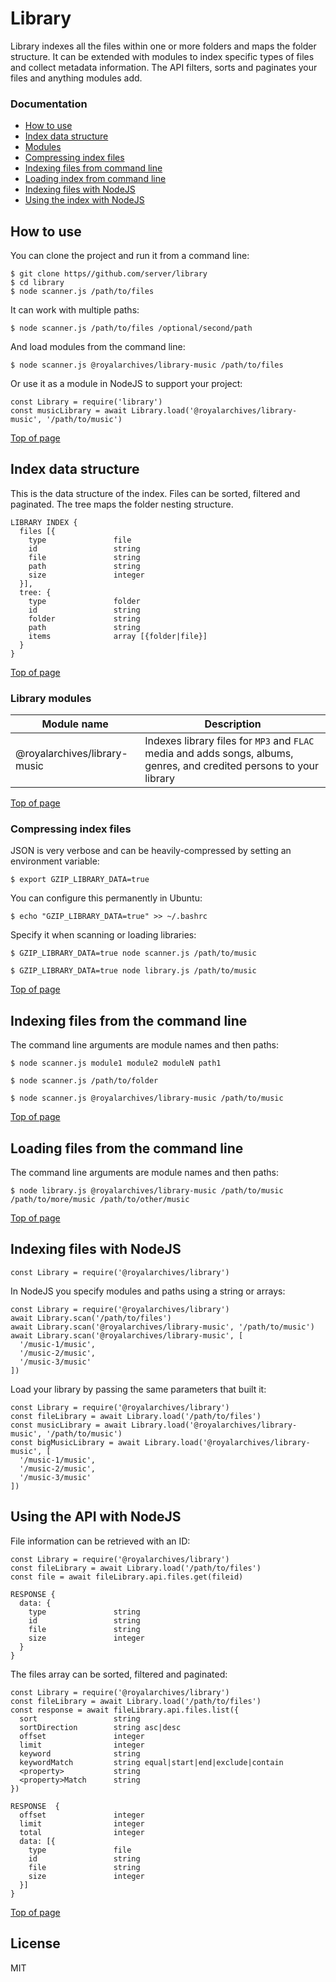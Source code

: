 # Library

Library indexes all the files within one or more folders and maps the folder structure.  It can be extended with modules to index specific types of files and collect metadata information.  The API filters, sorts and paginates your files and anything modules add.

### Documentation

- [How to use](#how-to-use)
- [Index data structure](#index-data-structure)
- [Modules](#library-modules)
- [Compressing index files](#compressing-index-files)
- [Indexing files from command line](#indexing-files-from-the-command-line)
- [Loading index from command line](#loading-index-from-the-command-line)
- [Indexing files with NodeJS](#indexing-files-with-nodejs)
- [Using the index with NodeJS](#using-the-files-index-with-nodejs)

## How to use 

You can clone the project and run it from a command line:

    $ git clone https//github.com/server/library
    $ cd library
    $ node scanner.js /path/to/files

It can work with multiple paths:

    $ node scanner.js /path/to/files /optional/second/path

And load modules from the command line:

    $ node scanner.js @royalarchives/library-music /path/to/files

Or use it as a module in NodeJS to support your project: 

    const Library = require('library')
    const musicLibrary = await Library.load('@royalarchives/library-music', '/path/to/music')

[Top of page](#documentation)    

## Index data structure

This is the data structure of the index.  Files can be sorted, filtered and paginated.  The tree maps the folder nesting structure.

    LIBRARY INDEX {
      files [{
        type               file
        id                 string
        file               string
        path               string
        size               integer
      }],
      tree: {
        type               folder
        id                 string
        folder             string
        path               string
        items              array [{folder|file}]
      }
    }

[Top of page](#documentation)

### Library modules

| Module name                    | Description                                                                                                           |
| ------------------------------ | --------------------------------------------------------------------------------------------------------------------- |
| @royalarchives/library-music | Indexes library files for `MP3` and `FLAC` media and adds songs, albums, genres, and credited persons to your library | 

[Top of page](#documentation)

### Compressing index files

JSON is very verbose and can be heavily-compressed by setting an environment variable:

    $ export GZIP_LIBRARY_DATA=true

You can configure this permanently in Ubuntu:

    $ echo "GZIP_LIBRARY_DATA=true" >> ~/.bashrc

Specify it when scanning or loading libraries:

    $ GZIP_LIBRARY_DATA=true node scanner.js /path/to/music

    $ GZIP_LIBRARY_DATA=true node library.js /path/to/music

[Top of page](#documentation)

## Indexing files from the command line 

The command line arguments are module names and then paths:

    $ node scanner.js module1 module2 moduleN path1

    $ node scanner.js /path/to/folder

    $ node scanner.js @royalarchives/library-music /path/to/music

[Top of page](#documentation)

## Loading files from the command line 

The command line arguments are module names and then paths:

    $ node library.js @royalarchives/library-music /path/to/music /path/to/more/music /path/to/other/music

[Top of page](#documentation)

## Indexing files with NodeJS

    const Library = require('@royalarchives/library')

In NodeJS you specify modules and paths using a string or arrays:

    const Library = require('@royalarchives/library')
    await Library.scan('/path/to/files')
    await Library.scan('@royalarchives/library-music', '/path/to/music')
    await Library.scan('@royalarchives/library-music', [
      '/music-1/music',
      '/music-2/music',
      '/music-3/music'
    ])

Load your library by passing the same parameters that built it:

    const Library = require('@royalarchives/library')
    const fileLibrary = await Library.load('/path/to/files')
    const musicLibrary = await Library.load('@royalarchives/library-music', '/path/to/music')
    const bigMusicLibrary = await Library.load('@royalarchives/library-music', [
      '/music-1/music',
      '/music-2/music',
      '/music-3/music'
    ])

## Using the API with NodeJS

File information can be retrieved with an ID:

    const Library = require('@royalarchives/library')
    const fileLibrary = await Library.load('/path/to/files')
    const file = await fileLibrary.api.files.get(fileid)

    RESPONSE {
      data: {
        type               string
        id                 string
        file               string
        size               integer
      }
    }

The files array can be sorted, filtered and paginated:

    const Library = require('@royalarchives/library')
    const fileLibrary = await Library.load('/path/to/files')
    const response = await fileLibrary.api.files.list({
      sort                 string
      sortDirection        string asc|desc
      offset               integer
      limit                integer
      keyword              string
      keywordMatch         string equal|start|end|exclude|contain
      <property>           string
      <property>Match      string
    })

    RESPONSE  {
      offset               integer
      limit                integer 
      total                integer
      data: [{
        type               file
        id                 string
        file               string
        size               integer
      }]
    }

[Top of page](#documentation)

## License

MIT
